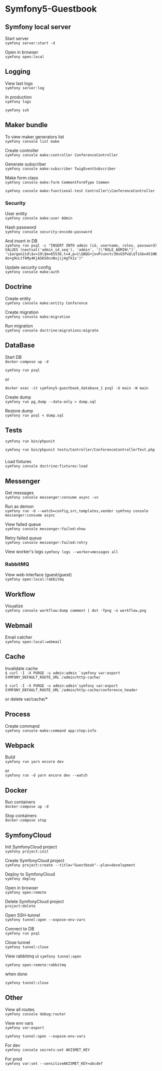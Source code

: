 # Symfony5-Guestbook

## Symfony local server
Start server<br/>
``
symfony server:start -d
``

Open in browser<br/>
``
symfony open:local
``

## Logging
View last logs<br/>
``
symfony server:log
``

In production<br/>
``
symfony logs
``

``
symfony ssh
``

## Maker bundle
To view maker generators list<br/>
``
symfony console list make
``

Create controller<br/>
``
symfony console make:controller ConferenceController
``

Generate subscriber<br/>
``
symfony console make:subscriber TwigEventSubscriber
``

Make form class<br/>
``
symfony console make:form CommentFormType Commen
``

``
symfony console make:functional-test Controller\\ConferenceController
``

### Security

User entity<br/>
``
symfony console make:user Admin
``

Hash password<br/>
``
symfony console security:encode-password
``

And insert in DB<br/>
``
symfony run psql -c "INSERT INTO admin (id, username, roles, password) VALUES (nextval('admin_id_seq'), 'admin', '[\"ROLE_ADMIN\"]', '\$argon2id\$v=19\$m=65536,t=4,p=1\$BQG+jovPcunctc30xG5PxQ\$TiGbx451NKdo+g9vLtfkMy4KjASKSOcnNxjij4gTX1s')"
``

Update security config<br/>
``
symfony console make:auth
``

## Doctrine
Create entity<br/>
``
symfony console make:entity Conference
``

Create migration<br/>
``
symfony console make:migration
``

Run migration</br>
``
symfony console doctrine:migrations:migrate
``

## DataBase 
Start DB<br/>
``
docker-compose up -d
``

``
symfony run psql
``

or

``
docker exec -it symfony5-guestbook_database_1 psql -U main -W main
``

Create dump<br/>
``
symfony run pg_dump --data-only > dump.sql
``

Restore dump<br/>
``
symfony run psql < dump.sql
``

## Tests
``
symfony run bin/phpunit
``

``
symfony run bin/phpunit tests/Controller/ConferenceControllerTest.php
``

###
Load fixtures<br/>
``
symfony console doctrine:fixtures:load
``

## Messenger
Get messages<br/>
``
symfony console messenger:consume async -vv
``

Run as demon<br/>
``
symfony run -d --watch=config,src,templates,vendor symfony console messenger:consume async
``

View failed queue<br/>
``
symfony console messenger:failed:show
``

Retry failed queue<br/>
``
symfony console messenger:failed:retry
``

View worker's logs
``
symfony logs --worker=messages all
``

### RabbitMQ
View web interface (guest/guest)<br/>
``
symfony open:local:rabbitmq
``

## Workflow
Visualize<br/>
``
symfony console workflow:dump comment | dot -Tpng -o workflow.png
``

## Webmail
Email catcher<br/>
``
symfony open:local:webmail
``

## Cache
Invalidate cache<br/>
``
$ curl -I -X PURGE -u admin:admin `symfony var:export SYMFONY_DEFAULT_ROUTE_URL`/admin/http-cache/
``

``
$ curl -I -X PURGE -u admin:admin`symfony var:export SYMFONY_DEFAULT_ROUTE_URL`/admin/http-cache/conference_header
``

or delete var/cache/*

## Process
Create command<br/>
``
symfony console make:command app:step:info
``

## Webpack
Build<br/>
``
symfony run yarn encore dev
``

or<br/>
``
symfony run -d yarn encore dev --watch
``

## Docker
Run containers<br/>
``
docker-compose up -d
``

Stop containers<br/>
``
docker-compose stop
``

## SymfonyCloud
Init SymfonyCloud project<br/>
``
symfony project:init
``

Create SymfonyCloud project<br/>
``
symfony project:create --title="Guestbook"--plan=development
``

Deploy to SymfonyCloud<br/>
``
symfony deploy
``

Open in browser<br/>
``
symfony open:remote
``

Delete SymfonyCloud project<br/>
``
project:delete
``

Open SSH-tunnel<br/>
``
symfony tunnel:open --expose-env-vars
``

Connect to DB<br/>
``
symfony run psql
``

Close tunnel<br/>
``
symfony tunnel:close
``

View rabbitmq ui
``
symfony tunnel:open
``

``
symfony open:remote:rabbitmq
``

when done

``
symfony tunnel:close
``

## Other
View all routes<br/>
``
symfony console debug:router
``

View env vars<br/>
``
symfony var:export
``

``
symfony tunnel:open --expose-env-vars
``


For dev<br/>
``
symfony console secrets:set AKISMET_KEY
``

For prod<br/>
``
symfony var:set --sensitiveAKISMET_KEY=abcdef
``